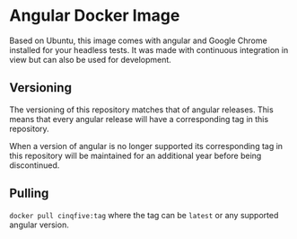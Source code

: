 # Angular Docker Image

Based on Ubuntu, this image comes with angular and Google Chrome installed for your headless tests. It was made with continuous integration in view but can also be used for development.

## Versioning
The versioning of this repository matches that of angular releases. This means that every angular release will have a corresponding tag in this repository.

When a version of angular is no longer supported its corresponding tag in this repository will be maintained for an additional year before being discontinued.

## Pulling
`docker pull cinqfive:tag` where the tag can be `latest` or any supported angular version.
